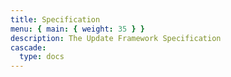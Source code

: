 ```yaml
---
title: Specification
menu: { main: { weight: 35 } }
description: The Update Framework Specification
cascade:
  type: docs
---
```


